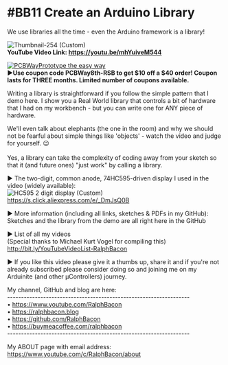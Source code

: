 # #BB11 Create an Arduino Library
We use libraries all the time - even the Arduino framework is a library!  

![Thumbnail-254 (Custom)](https://user-images.githubusercontent.com/20911308/200287942-70ce3316-53ff-4e63-80da-28aaf724151f.png)  
**YouTube Video Link: https://youtu.be/mhYuiveM544**  

[![PCBWayPrototype the easy way](https://user-images.githubusercontent.com/20911308/185422574-52a4e7db-c680-4dd2-87be-1f1dd1db6a65.gif "PCBWay - up to 20% Discount on 4 & 6-layer PCBs")](https://pcbway.com/)  
**►Use coupon code **PCBWay8th-RSB** to get $10 off a $40 order! Coupon lasts for THREE months. Limited number of coupons available.**

Writing a library is straightforward if you follow the simple pattern that I demo here. I show you a Real World library that controls a bit of hardware that I had on my workbench - but you can write one for ANY piece of hardware.  

We'll even talk about elephants (the one in the room) and why we should not be fearful about simple things like 'objects' - watch the video and judge for yourself. 😉
<br>
<br>
Yes, a library can take the complexity of coding away from your sketch so that it (and future ones) "just work" by calling a library.  

► The two-digit, common anode, 74HC595-driven display I used in the video (widely available):  
![HC595 2 digit display (Custom)](https://user-images.githubusercontent.com/20911308/201101304-96c03006-559c-4cdc-a30f-5a194c1e0b7d.png)  
https://s.click.aliexpress.com/e/_DmJsQ0B  

► More information (including all links, sketches & PDFs in my GitHub):
Sketches and the library from the demo are all right here in the GitHub  

► List of all my videos  
(Special thanks to Michael Kurt Vogel for compiling this)  
http://bit.ly/YouTubeVideoList-RalphBacon  

► If you like this video please give it a thumbs up, share it and if you're not already subscribed please consider doing so and joining me on my Arduinite (and other μControllers) journey.

My channel, GitHub and blog are here:  
\------------------------------------------------------------------  
• https://www.youtube.com/RalphBacon  
• https://ralphbacon.blog  
• https://github.com/RalphBacon  
• https://buymeacoffee.com/ralphbacon  
\------------------------------------------------------------------

My ABOUT page with email address: https://www.youtube.com/c/RalphBacon/about


